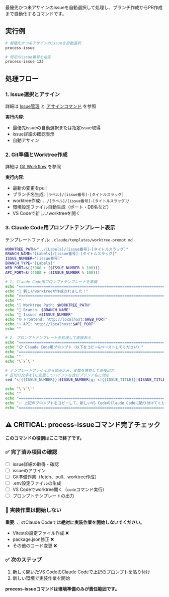 最優先かつ未アサインのissueを自動選択して処理し、ブランチ作成からPR作成まで自動化するコマンドです。

## 実行例

```bash
# 最優先かつ未アサインのissueを自動選択
process-issue

# 特定のissue番号を指定
process-issue 123
```

## 処理フロー

### 1. Issue選択とアサイン

詳細は [Issue管理](../../docs/03_development/06_issue_management.md#自動選択フロー) と [アサインコマンド](../../docs/03_development/06_issue_management.md#アサインコマンド) を参照

**実行内容**:

- 最優先issueの自動選択または指定issue取得
- issue詳細の確認表示
- 自動アサイン

### 2. Git準備とWorktree作成

詳細は [Git Workflow](../../docs/03_development/04_git_workflow.md#処理実行フロー) を参照

**実行内容**:

- 最新の変更をpull
- ブランチ名生成: `[ラベル]/[issue番号]-[タイトルスラッグ]`
- worktree作成: `../[ラベル]/[issue番号]-[タイトルスラッグ]/`
- 環境設定ファイル自動生成（ポート・DB名など）
- VS Codeで新しいworktreeを開く

### 3. Claude Code用プロンプトテンプレート表示

テンプレートファイル: `.claude/templates/worktree-prompt.md`

```bash
WORKTREE_PATH="../[Labels]/[issue番号]-[タイトルスラッグ]"
BRANCH_NAME="[Labels]/[issue番号]-[タイトルスラッグ]"
ISSUE_NUMBER="[issue番号]"
BRANCH_TYPE="[Labels]"
WEB_PORT=$((3000 + ($ISSUE_NUMBER % 100)))
API_PORT=$((4000 + ($ISSUE_NUMBER % 100)))

# 1. Claude Code用プロンプトテンプレートを準備
echo "========================================================================================"
echo "🚀 新しいworktreeが作成されました！"
echo "========================================================================================"
echo ""
echo "📁 Worktree Path: $WORKTREE_PATH"
echo "🌿 Branch: $BRANCH_NAME"
echo "🔢 Issue: #$ISSUE_NUMBER"
echo "🌐 Frontend: http://localhost:$WEB_PORT"
echo "⚡ API: http://localhost:$API_PORT"
echo ""

# 2. プロンプトテンプレートを処理して直接表示
echo "========================================================================================"
echo "📋 Claude Code用プロンプト（以下をコピー&ペーストしてください）"
echo "========================================================================================"
echo ""
echo "\`\`\`"

# テンプレートファイルから読み込み、変数を置換して直接出力
# 区切り文字を|に変更してハイフンを含むブランチ名に対応
sed "s|{{ISSUE_NUMBER}}|$ISSUE_NUMBER|g; s|{{ISSUE_TITLE}}|$ISSUE_TITLE|g; s|{{BRANCH_NAME}}|$BRANCH_NAME|g; s|{{WEB_PORT}}|$WEB_PORT|g; s|{{API_PORT}}|$API_PORT|g" .claude/templates/worktree-prompt.md

echo "\`\`\`"
echo ""
echo "========================================================================================"
echo "✅ 上記のプロンプトをコピーして、新しいVS CodeのClaude Codeに貼り付けてください"
echo "========================================================================================"
```

## ⚠️ CRITICAL: process-issueコマンド完了チェック

**このコマンドの役割はここで終了です。**

### ✅ 完了済み項目の確認

- [ ] issue詳細の取得・確認
- [ ] issueのアサイン
- [ ] Git準備作業（fetch、pull、worktree作成）
- [ ] .env設定ファイルの生成
- [ ] VS Codeでworktree開く（`code`コマンド実行）
- [ ] プロンプトテンプレートの出力

### 🚫 実装作業は開始しない

**重要**: このClaude Codeでは**絶対に実装作業を開始しないでください**。

- Vitestの設定ファイル作成 ❌
- package.json修正 ❌
- その他のコード変更 ❌

### ✅ 次のステップ

1. 新しく開いたVS CodeのClaude Codeで上記のプロンプトを貼り付け
2. 新しい環境で実装作業を開始

**process-issueコマンドは環境準備のみが責任範囲です。**

```

```
